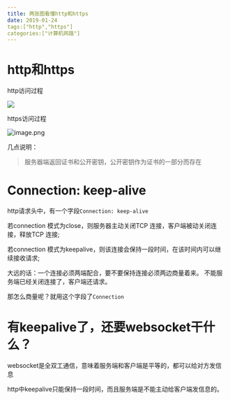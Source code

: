 ```yaml
---
title: 两张图看懂http和https
date: 2019-01-24
tags:["http","https"]
categories:["计算机网路"]
---
```

# http和https
http访问过程

![](https://upload-images.jianshu.io/upload_images/422094-4649bc330f6270db.png?imageMogr2/auto-orient/strip%7CimageView2/2/w/1240)

https访问过程

![image.png](https://upload-images.jianshu.io/upload_images/422094-8e74d012bfef0dac.png?imageMogr2/auto-orient/strip%7CimageView2/2/w/1240)

几点说明：
> 服务器端返回证书和公开密钥，公开密钥作为证书的一部分而存在

# Connection: keep-alive
http请求头中，有一个字段`Connection: keep-alive`

若connection 模式为close，则服务器主动关闭TCP 连接，客户端被动关闭连接，释放TCP 连接;

若connection 模式为keepalive，则该连接会保持一段时间，在该时间内可以继续接收请求;

大远的话：一个连接必须两端配合，要不要保持连接必须两边商量着来。
不能服务端已经关闭连接了，客户端还请求。

那怎么商量呢？就用这个字段了`Connection`

# 有keepalive了，还要websocket干什么？

websocket是全双工通信，意味着服务端和客户端是平等的，都可以给对方发信息

http中keepalive只能保持一段时间，而且服务端是不能主动给客户端发信息的。
